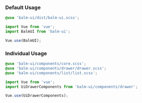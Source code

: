 ### Default Usage

```css
@use 'balm-ui/dist/balm-ui.scss';
```

```js
import Vue from 'vue';
import BalmUI from 'balm-ui';

Vue.use(BalmUI);
```

### Individual Usage

```css
@use 'balm-ui/components/core.scss';
@use 'balm-ui/components/drawer/drawer.scss';
@use 'balm-ui/components/list/list.scss';
```

```js
import Vue from 'vue';
import UiDrawerComponents from 'balm-ui/components/drawer';

Vue.use(UiDrawerComponents);
```
